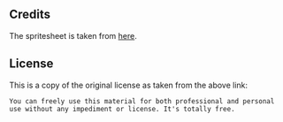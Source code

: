 ## Credits

The spritesheet is taken from [here](https://narehop.itch.io/ps4-controller-buttons-free).

## License

This is a copy of the original license as taken from the above link:

```
You can freely use this material for both professional and personal use without any impediment or license. It's totally free.
```
